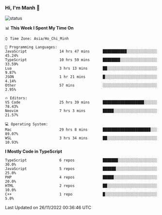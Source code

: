### Hi, I'm Manh 👋

![status](https://badge.stateful.com/manhhn01/status.svg)

<!--START_SECTION:waka-->
📊 **This Week I Spent My Time On** 

```text
⌚︎ Time Zone: Asia/Ho_Chi_Minh

💬 Programming Languages: 
JavaScript               14 hrs 47 mins      ███████████░░░░░░░░░░░░░░   45.24% 
TypeScript               10 hrs 59 mins      ████████░░░░░░░░░░░░░░░░░   33.59% 
Lua                      3 hrs 13 mins       ██░░░░░░░░░░░░░░░░░░░░░░░   9.87% 
JSON                     1 hr 21 mins        █░░░░░░░░░░░░░░░░░░░░░░░░   4.14% 
Other                    57 mins             ░░░░░░░░░░░░░░░░░░░░░░░░░   2.95%

🔥 Editors: 
VS Code                  25 hrs 39 mins      ███████████████████░░░░░░   78.43% 
Neovim                   7 hrs 3 mins        █████░░░░░░░░░░░░░░░░░░░░   21.57%

💻 Operating System: 
Mac                      29 hrs 8 mins       ██████████████████████░░░   89.07% 
WSL                      3 hrs 34 mins       ██░░░░░░░░░░░░░░░░░░░░░░░   10.93%

```

**I Mostly Code in TypeScript** 

```text
TypeScript               6 repos             ███████░░░░░░░░░░░░░░░░░░   30.0% 
JavaScript               5 repos             ██████░░░░░░░░░░░░░░░░░░░   25.0% 
PHP                      4 repos             █████░░░░░░░░░░░░░░░░░░░░   20.0% 
HTML                     2 repos             ██░░░░░░░░░░░░░░░░░░░░░░░   10.0% 
C++                      1 repo              █░░░░░░░░░░░░░░░░░░░░░░░░   5.0%

```



 Last Updated on 26/11/2022 00:36:46 UTC
<!--END_SECTION:waka-->
